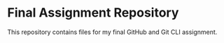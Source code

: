 # Final Assignment Repository  
This repository contains files for my final GitHub and Git CLI assignment.
